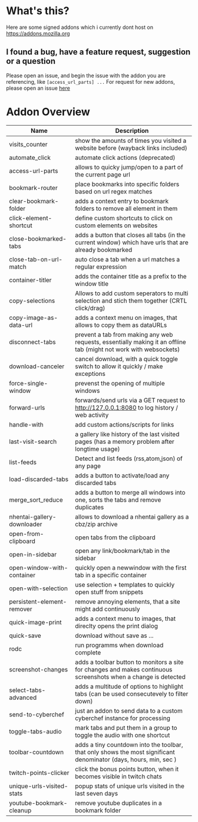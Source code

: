 # What's this? 

Here are some signed addons which i currently dont host on https://addons.mozilla.org

## I found a bug, have a feature request, suggestion or a question

Please open an issue, and begin the issue with the addon you are referencing, like `[access_url_parts] ...`
For request for new addons, please open an issue [here](https://github.com/igorlogius/igorlogius/issues/new)

# Addon Overview 

| Name | Description |
| --- | --- | 
| visits_counter | show the amounts of times you visited a website before (wayback links included) |
| automate_click  | automate click actions (deprecated) | 
| access-url-parts | allows to quicky jump/open to a part of the current page url |
| bookmark-router | place bookmarks into specific folders based on url regex matches | 
| clear-bookmark-folder| adds a context entry to bookmark folders to remove all element in them | 
| click-element-shortcut | define custom shortcuts to click on custom elements on websites |
| close-bookmarked-tabs | adds a button that closes all tabs (in the current window) which have urls that are already bookmarked | 
| close-tab-on-url-match | auto close a tab when a url matches a regular expression | 
| container-titler | adds the container title as a prefix to the window title | 
| copy-selections | Allows to add custom seperators to multi selection and stich them together (CRTL click/drag) |
| copy-image-as-data-url| adds a context menu on images, that allows to copy them as dataURLs |
| disconnect-tabs | prevent a tab from making any web requests, essentially making it an offline tab (might not work with websockets)|
| download-canceler | cancel download, with a quick toggle switch to allow it quickly / make exceptions |
| force-single-window | prevenst the opening of multiple windows | 
| forward-urls | forwards/send urls via a GET request to http://127.0.0.1:8080 to log history / web activity |
| handle-with | add custom actions/scripts for links |
| last-visit-search | a gallery like history of the last visited pages (has a memory problem after longtime usage) |
| list-feeds | Detect and list feeds (rss,atom,json) of any page |
| load-discarded-tabs | adds a button to activate/load any discarded tabs |
| merge_sort_reduce | adds a button to merge all windows into one, sorts the tabs and remove duplicates|
| nhentai-gallery-downloader | allows to download a nhentai gallery as a cbz/zip archive |
| open-from-clipboard | open tabs from the clipboard |
| open-in-sidebar | open any link/bookmark/tab in the sidebar |
| open-window-with-container | quickly open a newwindow with the first tab in a specific container |
| open-with-selection | use selection + templates to quickly open stuff from snippets |
| persistent-element-remover | remove annoying elements, that a site might add continuously |
| quick-image-print | adds a context menu to images, that direclty opens the print dialog |
| quick-save | download without save as ... |
| rodc | run programms when download complete | 
| screenshot-changes|adds a toolbar button to monitors a site for changes and  makes continuous screenshots when a change is detected  |
| select-tabs-advanced | adds a multitude of options to highlight tabs (can be used consecutevely to filter down) |
| send-to-cyberchef | just an addon to send data to a custom cyberchef instance for processing |
| toggle-tabs-audio| mark tabs and put them in a group to toggle the audio with one shortcut| 
| toolbar-countdown | adds a tiny countdown into the toolbar, that only shows the most significant denominator (days, hours, min, sec ) | 
| twitch-points-clicker | click the bonus points button, when it becomes visible in twitch chats |
| unique-urls-visited-stats | popup stats of unique urls visited in the last seven days |
| youtube-bookmark-cleanup | remove youtube duplicates in a bookmark folder | 
